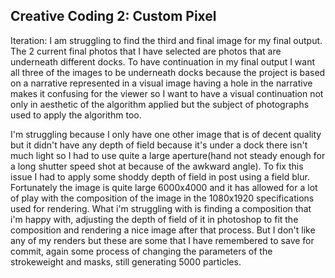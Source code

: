 ## Creative Coding 2: Custom Pixel
Iteration:
I am struggling to find the third and final image for my final output. The 2 current final photos that I have selected are photos that are underneath different docks. To have continuation in my final output I want all three of the images to be underneath docks because the project is based on a narrative represented in a visual image having a hole in the narrative makes it confusing for the viewer so I want to have a visual continuation not only in aesthetic of the algorithm applied but the subject of photographs used to apply the algorithm too. 

I'm struggling because I only have one other image that is of decent quality but it didn't have any depth of field because it's under a dock there isn't much light so I had to use quite a large aperture(hand not steady enough for a long shutter speed shot at because of the awkward angle). To fix this issue I had to apply some shoddy depth of field in post using a field blur. Fortunately the image is quite large 6000x4000 and it has allowed for a lot of play with the composition of the image in the 1080x1920 specifications used for rendering. What i'm struggling with is finding a composition that i'm happy with, adjusting the depth of field of it in photoshop to fit the composition and rendering a nice image after that process. But I don't like any of my renders but these are some that I have remembered to save for commit, again some process of changing the parameters of the strokeweight and masks, still generating 5000 particles.
